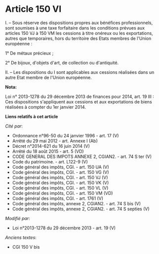 # Article 150 VI

I. – Sous réserve des dispositions propres aux bénéfices professionnels, sont soumises à une taxe forfaitaire dans les
conditions prévues aux articles 150 VJ à 150 VM les cessions à titre onéreux ou les exportations, autres que temporaires,
hors du territoire des Etats membres de l'Union européenne :

1° De métaux précieux ;

2° De bijoux, d'objets d'art, de collection ou d'antiquité.

II. – Les dispositions du I sont applicables aux cessions réalisées dans un autre Etat membre de l'Union européenne.

**Nota:**

Loi n° 2013-1278 du 29 décembre 2013 de finances pour 2014, art. 19 III : Ces dispositions s'appliquent aux cessions et aux
exportations de biens réalisées à compter du 1er janvier 2014.

**Liens relatifs à cet article**

_Cité par_:

  - Ordonnance n°96-50 du 24 janvier 1996 - art. 17 (V)
  - Arrêté du 29 mai 2012 - art. Annexe I (Ab)
  - Décret n°2014-621 du 16 juin 2014 (V)
  - Arrêté du 18 août 2015 - art. 5 (VD)
  - CODE GENERAL DES IMPOTS ANNEXE 2, CGIAN2. - art. 74 S ter (V)
  - Code du patrimoine. - art. L122-9 (V)
  - Code général des impôts, CGI. - art. 150 UA (V)
  - Code général des impôts, CGI. - art. 150 VG (V)
  - Code général des impôts, CGI. - art. 150 VJ (V)
  - Code général des impôts, CGI. - art. 150 VK (V)
  - Code général des impôts, CGI. - art. 150 VL (V)
  - Code général des impôts, CGI. - art. 150 VM (VD)
  - Code général des impôts, CGI. - art. 1761 (V)
  - Code général des impôts, annexe 2, CGIAN2. - art. 74 S bis (V)
  - Code général des impôts, annexe 2, CGIAN2. - art. 74 S septies (V)

_Modifié par_:

  - Loi n°2013-1278 du 29 décembre 2013 - art. 19 (V)

_Anciens textes_:

  - CGI 150 V bis
